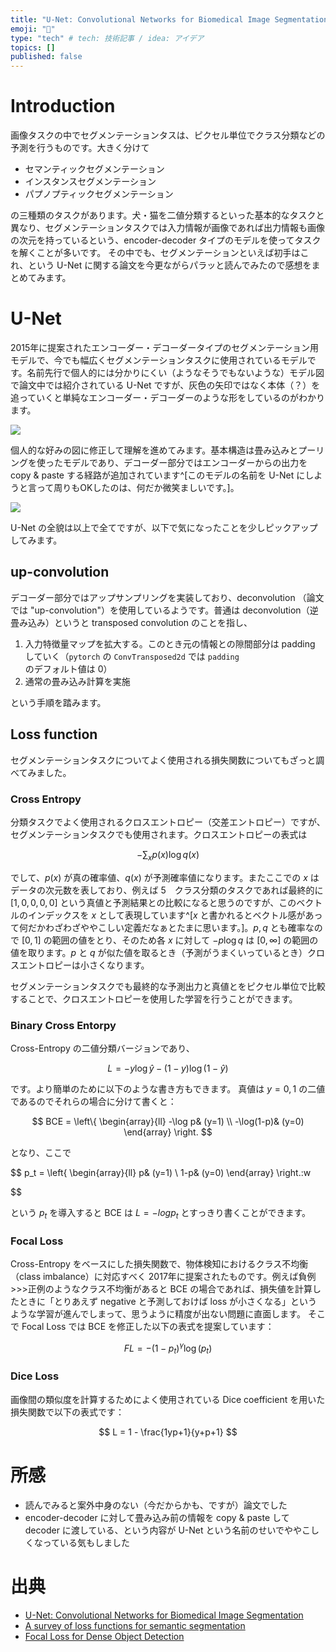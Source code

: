 ```yaml
---
title: "U-Net: Convolutional Networks for Biomedical Image Segmentation"
emoji: "🤖"
type: "tech" # tech: 技術記事 / idea: アイデア
topics: []
published: false
---
```



# Introduction

画像タスクの中でセグメンテーションタスは、ピクセル単位でクラス分類などの予測を行うものです。大きく分けて

- セマンティックセグメンテーション
- インスタンスセグメンテーション
- パプノプティックセグメンテーション

の三種類のタスクがあります。犬・猫を二値分類するといった基本的なタスクと異なり、セグメンテーションタスクでは入力情報が画像であれば出力情報も画像の次元を持っているという、encoder-decoder タイプのモデルを使ってタスクを解くことが多いです。
その中でも、セグメンテーションといえば初手はこれ、という U-Net に関する論文を今更ながらパラッと読んでみたので感想をまとめてみます。

# U-Net

2015年に提案されたエンコーダー・デコーダータイプのセグメンテーション用モデルで、今でも幅広くセグメンテーションタスクに使用されているモデルです。名前先行で個人的には分かりにくい（ようなそうでもないような）モデル図で論文中では紹介されている U-Net ですが、灰色の矢印ではなく本体（？）を追っていくと単純なエンコーダー・デコーダーのような形をしているのがわかります。

![](https://storage.googleapis.com/zenn-user-upload/556c0ee33276-20230527.png)

個人的な好みの図に修正して理解を進めてみます。基本構造は畳み込みとプーリングを使ったモデルであり、デコーダー部分ではエンコーダーからの出力を copy & paste する経路が追加されています^[このモデルの名前を U-Net にしようと言って周りもOKしたのは、何だか微笑ましいです。]。

![](https://storage.googleapis.com/zenn-user-upload/e47e4995e3f5-20230527.png)

U-Net の全貌は以上で全てですが、以下で気になったことを少しピックアップしてみます。

## up-convolution

デコーダー部分ではアップサンプリングを実装しており、deconvolution （論文では "up-convolution"）を使用しているようです。普通は deconvolution（逆畳み込み）というと transposed convolution のことを指し、

1. 入力特徴量マップを拡大する。このとき元の情報との隙間部分は padding していく（`pytorch` の `ConvTransposed2d` では `padding` のデフォルト値は 0）
2. 通常の畳み込み計算を実施

という手順を踏みます。

## Loss function

セグメンテーションタスクについてよく使用される損失関数についてもざっと調べてみました。


### Cross Entropy

分類タスクでよく使用されるクロスエントロピー（交差エントロピー）ですが、セグメンテーションタスクでも使用されます。クロスエントロピーの表式は

$$
-\sum_{x}p(x)\log q(x)
$$

でして、$p(x)$ が真の確率値、$q(x)$ が予測確率値になります。またここでの $x$ はデータの次元数を表しており、例えば 5　クラス分類のタスクであれば最終的に $[1, 0, 0, 0, 0]$ という真値と予測結果との比較になると思うのですが、このベクトルのインデックスを $x$ として表現しています^[$x$ と書かれるとベクトル感があって何だかわざわざややこしい定義だなぁとたまに思います。]。$p, q$ とも確率なので $[0, 1]$ の範囲の値をとり、そのため各 $x$ に対して $-p\log q$ は $[0, \infty]$ の範囲の値を取ります。$p$ と $q$ が似た値を取るとき（予測がうまくいっているとき）クロスエントロピーは小さくなります。

セグメンテーションタスクでも最終的な予測出力と真値とをピクセル単位で比較することで、クロスエントロピーを使用した学習を行うことができます。

### Binary Cross Entorpy

Cross-Entropy の二値分類バージョンであり、

$$
L = -y \log \hat{y} - (1-y) \log (1-\hat{y})
$$

です。より簡単のために以下のような書き方もできます。 真値は $y=0, 1$ の二値であるのでそれらの場合に分けて書くと：

$$
BCE = 
\left\{
\begin{array}{ll}
-\log p&  (y=1) \\
-\log(1-p)&   (y=0)
\end{array}
\right.
$$

となり、ここで

$$
p_t = 
\left\{
\begin{array}{ll}
p&  (y=1) \\
1-p&   (y=0)
\end{array}
\right.:w

$$

という $p_t$ を導入すると BCE は $L=-log p_t$ とすっきり書くことができます。

### Focal Loss

Cross-Entropy をベースにした損失関数で、物体検知におけるクラス不均衡（class imbalance）に対応すべく 2017年に提案されたものです。例えば負例>>>正例のようなクラス不均衡があると BCE の場合であれば、損失値を計算したときに「とりあえず negative と予測しておけば loss が小さくなる」というような学習が進んでしまって、思うように精度が出ない問題に直面します。
そこで Focal Loss では BCE を修正した以下の表式を提案しています：

$$
FL = -(1-p_t)^\gamma \log(p_t)
$$


### Dice Loss

画像間の類似度を計算するためによく使用されている Dice coefficient を用いた損失関数で以下の表式です：

$$
L = 1 - \frac{1yp+1}{y+p+1}
$$


# 所感

- 読んでみると案外中身のない（今だからかも、ですが）論文でした
- encoder-decoder に対して畳み込み前の情報を copy & paste して decoder に渡している、という内容が U-Net という名前のせいでややこしくなっている気もしました


# 出典

- [U-Net: Convolutional Networks for Biomedical
Image Segmentation](https://arxiv.org/pdf/1505.04597.pdf)
- [A survey of loss functions for semantic
segmentation](https://arxiv.org/pdf/2006.14822.pdf)
- [Focal Loss for Dense Object Detection](https://arxiv.org/pdf/1708.02002.pdf)